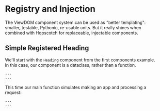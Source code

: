 # Registry and Injection

The ViewDOM component system can be used as "better templating": smaller, testable, Pythonic, re-usable units.
But it really shines when combined with Hopscotch for replaceable, injectable components.

## Simple Registered Heading

We'll start with the `Heading` component from the first components example.
In this case, our component is a dataclass, rather than a function.

```{literalinclude} ../../examples/hopscotch_app//components.py
---
---
```

This time our main function simulates making an app and processing a request:


```{literalinclude} ../../examples/hopscotch_app//components.py
---
---
```
